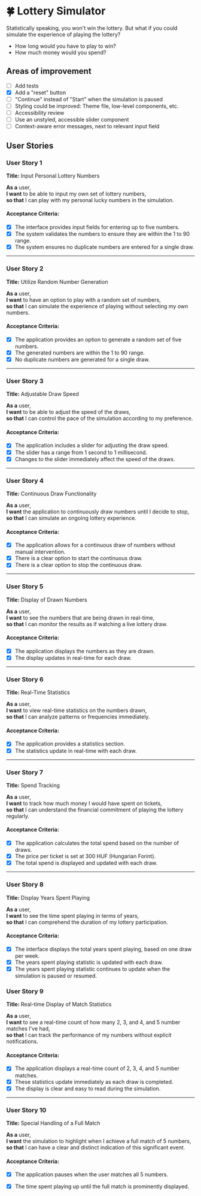 # 🍀 Lottery Simulator

Statistically speaking, you won't win the lottery. But what if you could simulate the experience of playing the lottery?

- How long would you have to play to win?
- How much money would you spend?

## Areas of improvement

- [ ] Add tests
- [x] Add a "reset" button
- [ ] "Continue" instead of "Start" when the simulation is paused
- [ ] Styling could be improved: Theme file, low-level components, etc.
- [ ] Accessibility review
- [ ] Use an unstyled, accessible slider component
- [ ] Context-aware error messages, next to relevant input field

## User Stories

### User Story 1

**Title:** Input Personal Lottery Numbers

**As a** user,  
**I want** to be able to input my own set of lottery numbers,  
**so that** I can play with my personal lucky numbers in the simulation.  

#### Acceptance Criteria:

- [x] The interface provides input fields for entering up to five numbers.
- [x] The system validates the numbers to ensure they are within the 1 to 90 range.
- [x] The system ensures no duplicate numbers are entered for a single draw.

---

### User Story 2

**Title:** Utilize Random Number Generation

**As a** user,  
**I want** to have an option to play with a random set of numbers,  
**so that** I can simulate the experience of playing without selecting my own numbers.  

#### Acceptance Criteria:

- [x] The application provides an option to generate a random set of five numbers.
- [x] The generated numbers are within the 1 to 90 range.
- [x] No duplicate numbers are generated for a single draw.

---

### User Story 3

**Title:** Adjustable Draw Speed

**As a** user,  
**I want** to be able to adjust the speed of the draws,  
**so that** I can control the pace of the simulation according to my preference.  

#### Acceptance Criteria:

- [x] The application includes a slider for adjusting the draw speed.
- [x] The slider has a range from 1 second to 1 millisecond.
- [x] Changes to the slider immediately affect the speed of the draws.

---

### User Story 4

**Title:** Continuous Draw Functionality

**As a** user,  
**I want** the application to continuously draw numbers until I decide to stop,  
**so that** I can simulate an ongoing lottery experience.  

#### Acceptance Criteria:

- [x] The application allows for a continuous draw of numbers without manual intervention.
- [x] There is a clear option to start the continuous draw.
- [x] There is a clear option to stop the continuous draw.

---

### User Story 5

**Title:** Display of Drawn Numbers

**As a** user,  
**I want** to see the numbers that are being drawn in real-time,  
**so that** I can monitor the results as if watching a live lottery draw.  

#### Acceptance Criteria:

- [x] The application displays the numbers as they are drawn.
- [x] The display updates in real-time for each draw.

---

### User Story 6

**Title:** Real-Time Statistics

**As a** user,  
**I want** to view real-time statistics on the numbers drawn,  
**so that** I can analyze patterns or frequencies immediately.  

#### Acceptance Criteria:

- [x] The application provides a statistics section.
- [x] The statistics update in real-time with each draw.

---

### User Story 7

**Title:** Spend Tracking

**As a** user,  
**I want** to track how much money I would have spent on tickets,  
**so that** I can understand the financial commitment of playing the lottery regularly.  

#### Acceptance Criteria:

- [x] The application calculates the total spend based on the number of draws.
- [x] The price per ticket is set at 300 HUF (Hungarian Forint).
- [x] The total spend is displayed and updated with each draw.

---

### User Story 8

**Title:** Display Years Spent Playing

**As a** user,  
**I want** to see the time spent playing in terms of years,  
**so that** I can comprehend the duration of my lottery participation.  

#### Acceptance Criteria:

- [x] The interface displays the total years spent playing, based on one draw per week.
- [x] The years spent playing statistic is updated with each draw.
- [x] The years spent playing statistic continues to update when the simulation is paused or resumed.

### User Story 9

**Title:** Real-time Display of Match Statistics

**As a** user,  
**I want** to see a real-time count of how many 2, 3, and 4, and 5 number matches I've had,  
**so that** I can track the performance of my numbers without explicit notifications.  

#### Acceptance Criteria:

- [x] The application displays a real-time count of 2, 3, 4, and 5 number matches.
- [x] These statistics update immediately as each draw is completed.
- [x] The display is clear and easy to read during the simulation.

---

### User Story 10

**Title:** Special Handling of a Full Match

**As a** user,  
**I want** the simulation to highlight when I achieve a full match of 5 numbers,  
**so that** I can have a clear and distinct indication of this significant event.  

#### Acceptance Criteria:

- [x] The application pauses when the user matches all 5 numbers.
- [x] The time spent playing up until the full match is prominently displayed.



